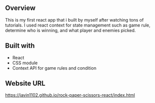 ## Overview

This is my first react app that i built by myself after watching tons of tutorials. I used react context for state management such as game rule, determine who is winning, and what player and enemies picked.

## Built with

- React
- CSS module
- Context API for game rules and condition

## Website URL
https://javin1102.github.io/rock-paper-scissors-react/index.html
